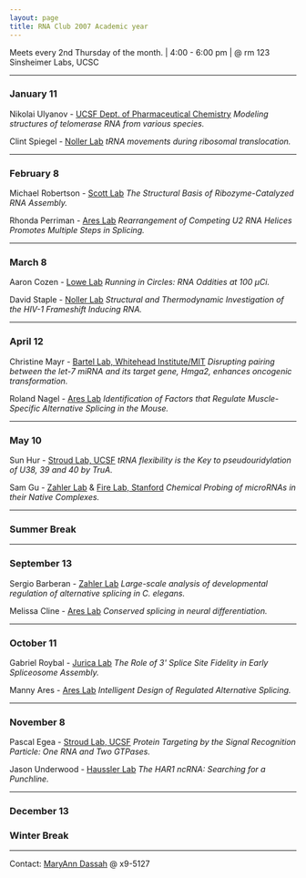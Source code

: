 ```yaml
---
layout: page
title: RNA Club 2007 Academic year
---
```


Meets every 2nd Thursday of the month. | 4:00 - 6:00 pm | @ rm 123 Sinsheimer Labs, UCSC 

****

### **January 11**

Nikolai Ulyanov - [UCSF Dept. of Pharmaceutical Chemistry](http://www.pharmchem.ucsf.edu/)
*Modeling structures of telomerase RNA from various species.*

Clint Spiegel - [Noller Lab](http://rna.ucsc.edu/rnacenter/noller_lab.html)
*tRNA movements during ribosomal translocation.*

****

### **February 8**

Michael Robertson - [Scott Lab](http://xanana.ucsc.edu/scottlab/)
*The Structural Basis of Ribozyme-Catalyzed RNA Assembly.*

Rhonda Perriman - [Ares Lab](http://ribonode.ucsc.edu/)
*Rearrangement of Competing U2 RNA Helices Promotes Multiple Steps in Splicing.*

****

### **March 8**

Aaron Cozen - [Lowe Lab](http://lowelab.ucsc.edu/)
*Running in Circles: RNA Oddities at 100 µCi.*

David Staple - [Noller Lab](http://rna.ucsc.edu/rnacenter/noller_lab.html)
*Structural and Thermodynamic Investigation of the HIV-1 Frameshift Inducing RNA.*

****

### **April 12**

Christine Mayr - [Bartel Lab, Whitehead Institute/MIT](http://web.wi.mit.edu/bartel/pub/)
*Disrupting pairing between the let-7 miRNA and its target gene, Hmga2, enhances oncogenic transformation.*

Roland Nagel - [Ares Lab](http://ribonode.ucsc.edu/)
*Identification of Factors that Regulate Muscle-Specific Alternative Splicing in the Mouse.*

****

### **May 10**

Sun Hur - [Stroud Lab, UCSF](http://www.msg.ucsf.edu/stroud/index.htm)
*tRNA flexibility is the Key to pseudouridylation of U38, 39 and 40 by TruA.*

Sam Gu - [Zahler Lab](http://bio.research.ucsc.edu/people/zahler/index.html) & [Fire Lab, Stanford](http://firelab.stanford.edu/)
*Chemical Probing of microRNAs in their Native Complexes.*

****

### Summer Break

****

### **September 13**

Sergio Barberan - [Zahler Lab](http://bio.research.ucsc.edu/people/zahler/index.html)
*Large-scale analysis of developmental regulation of alternative splicing in C. elegans.*

Melissa Cline - [Ares Lab](http://ribonode.ucsc.edu/)
*Conserved splicing in neural differentiation.*

****

### **October 11**

Gabriel Roybal - [Jurica Lab](http://bio.research.ucsc.edu/people/jurica/home.htm)
*The Role of 3' Splice Site Fidelity in Early Spliceosome Assembly.*

Manny Ares - [Ares Lab](http://ribonode.ucsc.edu/)
*Intelligent Design of Regulated Alternative Splicing.*

****

### **November 8**

Pascal Egea - [Stroud Lab, UCSF](http://www.msg.ucsf.edu/stroud/index.htm)
*Protein Targeting by the Signal Recognition Particle: One RNA and Two GTPases.*

Jason Underwood - [Haussler Lab](http://www.cbse.ucsc.edu/staff/hausslerlab.shtml)
*The HAR1 ncRNA: Searching for a Punchline.*

****

### **December 13**

### Winter Break

****



Contact:	[MaryAnn Dassah](mailto:dassah%5Bat%5Dbiology.ucsc.edu) @ x9-5127


